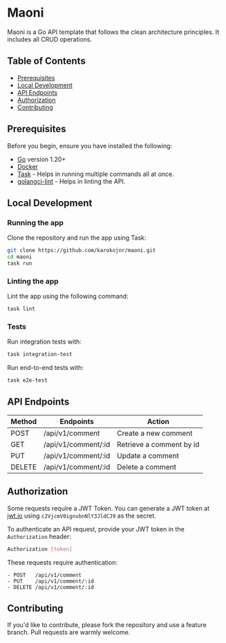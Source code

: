 # Maoni

Maoni is a Go API template that follows the clean architecture principles. It includes all CRUD operations.

## Table of Contents

- [Prerequisites](#prerequisites)
- [Local Development](#local-development)
- [API Endpoints](#api-endpoints)
- [Authorization](#authorization)
- [Contributing](#contributing)

## Prerequisites

Before you begin, ensure you have installed the following:

- [Go](https://go.dev/doc/install) version 1.20+
- [Docker](https://docs.docker.com/)
- [Task](https://taskfile.dev/installation/) - Helps in running multiple commands all at once.
- [golangci-lint](https://golangci-lint.run/welcome/install/) - Helps in linting the API.

## Local Development

### Running the app

Clone the repository and run the app using Task:

```bash
git clone https://github.com/karokojnr/maoni.git
cd maoni
task run
```

### Linting the app

Lint the app using the following command:

```bash
task lint
```

### Tests

Run integration tests with:

```bash
task integration-test

```

Run end-to-end tests with:

```bash
task e2e-test

```

## API Endpoints

| Method | Endpoints           | Action                   |
| ------ | ------------------- | ------------------------ |
| POST   | /api/v1/comment     | Create a new comment     |
| GET    | /api/v1/comment/:id | Retrieve a comment by id |
| PUT    | /api/v1/comment/:id | Update a comment         |
| DELETE | /api/v1/comment/:id | Delete a comment         |

## Authorization

Some requests require a JWT Token. You can generate a JWT token at [jwt.io](jwt.io) using `c2VjcmV0ignvbnNlY3JldCJ9` as the secret.

To authenticate an API request, provide your JWT token in the `Authorization` header:

```bash
Authorization [token]
```

These requests require authentication:

    - POST   /api/v1/comment
    - PUT    /api/v1/comment/:id
    - DELETE /api/v1/comment/:id

## Contributing

If you'd like to contribute, please fork the repository and use a feature branch. Pull requests are warmly welcome.
